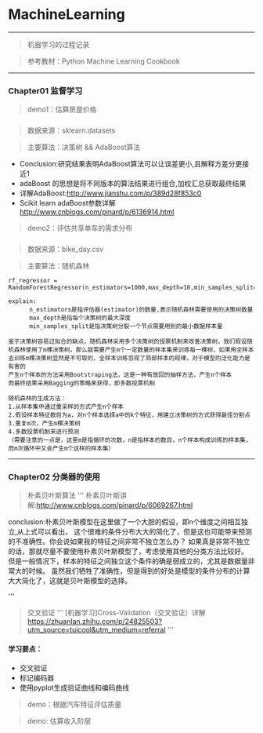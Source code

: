# MachineLearning
---
> 机器学习的过程记录

> 参考教材：Python Machine Learning Cookbook
---
### Chapter01 监督学习
> demo1：估算房屋价格
###
> 数据来源：sklearn.datasets  

> 主要算法：决策树 && AdaBoost算法
-  Conclusion:研究结果表明AdaBoost算法可以让误差更小,且解释方差分更接近1
-  adaBoost 的思想是将不同版本的算法结果进行组合,加权汇总获取最终结果
-  详解AdaBoost:http://www.jianshu.com/p/389d28f853c0
-  Scikit learn adaBoost参数详解 http://www.cnblogs.com/pinard/p/6136914.html

> demo2：评估共享单车的需求分布
###
> 数据来源：bike_day.csv

> 主要算法：随机森林

```
rf_regressor = RandomForestRegressor(n_estimators=1000,max_depth=10,min_samples_split=2)

explain:
      n_estimators是指评估器(estimator)的数量,表示随机森林需要使用的决策树数量
      max_depth是指每个决策树的最大深度
      min_samples_split是指决策树分裂一个节点需要用到的最小数据样本量
```
```
鉴于决策树容易过拟合的缺点，随机森林采用多个决策树的投票机制来改善决策树，我们假设随机森林使用了m棵决策树，那么就需要产生m个一定数量的样本集来训练每一棵树，如果用全样本去训练m棵决策树显然是不可取的，全样本训练忽视了局部样本的规律，对于模型的泛化能力是有害的
产生n个样本的方法采用Bootstraping法，这是一种有放回的抽样方法，产生n个样本
而最终结果采用Bagging的策略来获得，即多数投票机制

随机森林的生成方法：
1.从样本集中通过重采样的方式产生n个样本
2.假设样本特征数目为a，对n个样本选择a中的k个特征，用建立决策树的方式获得最佳分割点
3.重复m次，产生m棵决策树
4.多数投票机制来进行预测
（需要注意的一点是，这里m是指循环的次数，n是指样本的数目，n个样本构成训练的样本集，而m次循环中又会产生m个这样的样本集）
```
---
### Chapter02 分类器的使用

> 朴素贝叶斯算法
'''
朴素贝叶斯讲解:http://www.cnblogs.com/pinard/p/6069267.html

conclusion:朴素贝叶斯模型在这里做了一个大胆的假设，即n个维度之间相互独立,从上式可以看出，
这个很难的条件分布大大的简化了，但是这也可能带来预测的不准确性。你会说如果我的特征之间非常不独立怎么办？
如果真是非常不独立的话，那就尽量不要使用朴素贝叶斯模型了，考虑使用其他的分类方法比较好。
但是一般情况下，样本的特征之间独立这个条件的确是弱成立的，尤其是数据量非常大的时候。
虽然我们牺牲了准确性，但是得到的好处是模型的条件分布的计算大大简化了，这就是贝叶斯模型的选择。

'''
> 交叉验证
'''
[机器学习]Cross-Validation（交叉验证）详解 https://zhuanlan.zhihu.com/p/24825503?utm_source=tuicool&utm_medium=referral
'''
#### 学习要点：
- 交叉验证
- 标记编码器
- 使用pyplot生成验证曲线和编码曲线

> demo：根据汽车特征评估质量

> demo: 估算收入阶层


